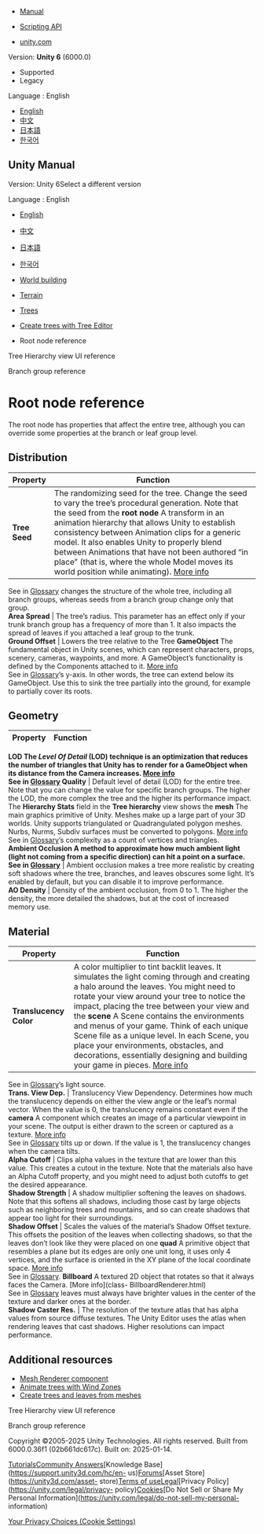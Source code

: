 [](https://docs.unity3d.com)

  * [Manual](../Manual/index.html)
  * [Scripting API](../ScriptReference/index.html)

  * [unity.com](https://unity.com/)

Version: **Unity 6** (6000.0)

  * Supported
  * Legacy

Language : English

  * [English](/Manual/tree-Root-Node.html)
  * [中文](/cn/current/Manual/tree-Root-Node.html)
  * [日本語](/ja/current/Manual/tree-Root-Node.html)
  * [한국어](/kr/current/Manual/tree-Root-Node.html)

[](https://docs.unity3d.com)

## Unity Manual

Version: Unity 6Select a different version

Language : English

  * [English](/Manual/tree-Root-Node.html)
  * [中文](/cn/current/Manual/tree-Root-Node.html)
  * [日本語](/ja/current/Manual/tree-Root-Node.html)
  * [한국어](/kr/current/Manual/tree-Root-Node.html)

  * [World building](CreatingEnvironments.html)
  * [Terrain](script-Terrain.html)
  * [Trees](terrain-Trees-Landing.html)
  * [Create trees with Tree Editor](class-Tree.html)
  * Root node reference

[](terrain-Tree-Hierarchy-UI.html)

Tree Hierarchy view UI reference

[](tree-Branches.html)

Branch group reference

# Root node reference

The root node has properties that affect the entire tree, although you can
override some properties at the branch or leaf group level.

## Distribution

**Property** | **Function**  
---|---  
**Tree Seed** | The randomizing seed for the tree. Change the seed to vary the tree’s procedural generation. Note that the seed from the **root node** A transform in an animation hierarchy that allows Unity to establish consistency between Animation clips for a generic model. It also enables Unity to properly blend between Animations that have not been authored “in place” (that is, where the whole Model moves its world position while animating). [More info](AnimationRootMotionNodeOnImportedClips.html)  
See in [Glossary](Glossary.html#Rootnode) changes the structure of the whole
tree, including all branch groups, whereas seeds from a branch group change
only that group.  
**Area Spread** | The tree’s radius. This parameter has an effect only if your trunk branch group has a frequency of more than 1. It also impacts the spread of leaves if you attached a leaf group to the trunk.  
**Ground Offset** | Lowers the tree relative to the Tree **GameObject** The fundamental object in Unity scenes, which can represent characters, props, scenery, cameras, waypoints, and more. A GameObject’s functionality is defined by the Components attached to it. [More info](class-GameObject.html)  
See in [Glossary](Glossary.html#GameObject)’s y-axis. In other words, the tree
can extend below its GameObject. Use this to sink the tree partially into the
ground, for example to partially cover its roots.  
  
## Geometry

**Property** | **Function**  
---|---  
****LOD** The _Level Of Detail_ (LOD) technique is an optimization that
reduces the number of triangles that Unity has to render for a GameObject when
its distance from the Camera increases. [More info](LevelOfDetail.html)  
See in [Glossary](Glossary.html#LOD) Quality** | Default level of detail (LOD) for the entire tree. Note that you can change the value for specific branch groups. The higher the LOD, the more complex the tree and the higher its performance impact. The **Hierarchy Stats** field in the **Tree hierarchy** view shows the **mesh** The main graphics primitive of Unity. Meshes make up a large part of your 3D worlds. Unity supports triangulated or Quadrangulated polygon meshes. Nurbs, Nurms, Subdiv surfaces must be converted to polygons. [More info](mesh.html)  
See in [Glossary](Glossary.html#Mesh)’s complexity as a count of vertices and
triangles.  
****Ambient Occlusion** A method to approximate how much ambient light (light
not coming from a specific direction) can hit a point on a surface.  
See in [Glossary](Glossary.html#Ambientocclusion)** | Ambient occlusion makes a tree more realistic by creating soft shadows where the tree, branches, and leaves obscures some light. It’s enabled by default, but you can disable it to improve performance.  
**AO Density** | Density of the ambient occlusion, from 0 to 1. The higher the density, the more detailed the shadows, but at the cost of increased memory use.  
  
## Material

**Property** | **Function**  
---|---  
**Translucency Color** | A color multiplier to tint backlit leaves. It simulates the light coming through and creating a halo around the leaves. You might need to rotate your view around your tree to notice the impact, placing the tree between your view and the **scene** A Scene contains the environments and menus of your game. Think of each unique Scene file as a unique level. In each Scene, you place your environments, obstacles, and decorations, essentially designing and building your game in pieces. [More info](CreatingScenes.html)  
See in [Glossary](Glossary.html#Scene)’s light source.  
**Trans. View Dep.** | Translucency View Dependency. Determines how much the translucency depends on either the view angle or the leaf’s normal vector. When the value is 0, the translucency remains constant even if the **camera** A component which creates an image of a particular viewpoint in your scene. The output is either drawn to the screen or captured as a texture. [More info](CamerasOverview.html)  
See in [Glossary](Glossary.html#Camera) tilts up or down. If the value is 1,
the translucency changes when the camera tilts.  
**Alpha Cutoff** | Clips alpha values in the texture that are lower than this value. This creates a cutout in the texture. Note that the materials also have an Alpha Cutoff property, and you might need to adjust both cutoffs to get the desired appearance.  
**Shadow Strength** | A shadow multiplier softening the leaves on shadows. Note that this softens all shadows, including those cast by large objects such as neighboring trees and mountains, and so can create shadows that appear too light for their surroundings.  
**Shadow Offset** | Scales the values of the material’s Shadow Offset texture. This offsets the position of the leaves when collecting shadows, so that the leaves don’t look like they were placed on one **quad** A primitive object that resembles a plane but its edges are only one unit long, it uses only 4 vertices, and the surface is oriented in the XY plane of the local coordinate space. [More info](PrimitiveObjects.html)  
See in [Glossary](Glossary.html#Quad). **Billboard** A textured 2D object that
rotates so that it always faces the Camera. [More info](class-
BillboardRenderer.html)  
See in [Glossary](Glossary.html#Billboard) leaves must always have brighter
values in the center of the texture and darker ones at the border.  
**Shadow Caster Res.** | The resolution of the texture atlas that has alpha values from source diffuse textures. The Unity Editor uses the atlas when rendering leaves that cast shadows. Higher resolutions can impact performance.  
  
## Additional resources

  * [Mesh Renderer component](class-MeshRenderer.html)
  * [Animate trees with Wind Zones](class-WindZone.html)
  * [Create trees and leaves from meshes](terrain-Tree-From-Mesh.html)

[](terrain-Tree-Hierarchy-UI.html)

Tree Hierarchy view UI reference

[](tree-Branches.html)

Branch group reference

Copyright ©2005-2025 Unity Technologies. All rights reserved. Built from
6000.0.36f1 (02b661dc617c). Built on: 2025-01-14.

[Tutorials](https://learn.unity.com/)[Community
Answers](https://answers.unity3d.com)[Knowledge
Base](https://support.unity3d.com/hc/en-
us)[Forums](https://forum.unity3d.com)[Asset Store](https://unity3d.com/asset-
store)[Terms of
use](https://docs.unity3d.com/Manual/TermsOfUse.html)[Legal](https://unity.com/legal)[Privacy
Policy](https://unity.com/legal/privacy-
policy)[Cookies](https://unity.com/legal/cookie-policy)[Do Not Sell or Share
My Personal Information](https://unity.com/legal/do-not-sell-my-personal-
information)

[Your Privacy Choices (Cookie Settings)](javascript:void\(0\);)

